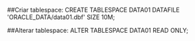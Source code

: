 ##Criar tablespace:
CREATE TABLESPACE DATA01 DATAFILE 'ORACLE_DATA/data01.dbf' SIZE 10M;

##Alterar tablespace:
ALTER TABLESPACE DATA01 READ ONLY;




